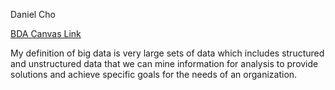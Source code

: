 Daniel Cho

[BDA Canvas Link](https://sdsu.instructure.com/courses/113151)

My definition of big data is very large sets of data which includes structured and unstructured data that we can mine information for analysis to provide solutions and achieve specific goals for the needs of an organization.

